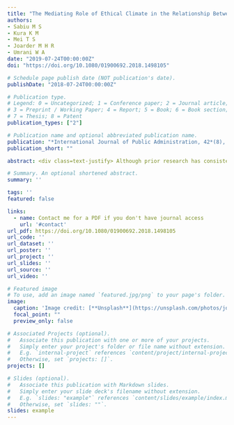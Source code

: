 ```yaml
---
title: "The Mediating Role of Ethical Climate in the Relationship Between Performance Appraisal and Organizational Performance"
authors:
- Sabiu M S
- Kura K M
- Mei T S
- Joarder M H R
- Umrani W A
date: "2019-07-24T00:00:00Z"
doi: "https://doi.org/10.1080/01900692.2018.1498105"

# Schedule page publish date (NOT publication's date).
publishDate: "2018-07-24T00:00:00Z"

# Publication type.
# Legend: 0 = Uncategorized; 1 = Conference paper; 2 = Journal article;
# 3 = Preprint / Working Paper; 4 = Report; 5 = Book; 6 = Book section;
# 7 = Thesis; 8 = Patent
publication_types: ["2"]

# Publication name and optional abbreviated publication name.
publication: "*International Journal of Public Administration, 42*(8), 642-653"
publication_short: ""

abstract: <div class=text-justify> Although prior research has consistently established a positive relationship between performance appraisal and organizational performance across different research contexts, the mechanisms that underlie this link remain unclear. The present study attempts to fill this void by testing the mediating role of ethical climate in the relationship between performance appraisal and organizational performance across 181 Nigerian public sector agencies. Cross-sectional mediation analyses were performed using partial least squares path modeling approach. Results indicated that performance appraisal was positively and significantly related to organizational performance. Regarding the mediating effect, ethical climate significantly mediated the relationship between performance appraisal and organizational performance. The study made recommendations and drew suggestions for future research to enhance the performance of public sector agencies. </div>

# Summary. An optional shortened abstract.
summary: ''

tags: ''
featured: false

links:
  - name: Contact me for a PDF if you don't have journal access
    url: '#contact'
url_pdf: https://doi.org/10.1080/01900692.2018.1498105
url_code: ''
url_dataset: ''
url_poster: ''
url_project: ''
url_slides: ''
url_source: ''
url_video: ''

# Featured image
# To use, add an image named `featured.jpg/png` to your page's folder. 
image:
  caption: 'Image credit: [**Unsplash**](https://unsplash.com/photos/jdD8gXaTZsc)'
  focal_point: ""
  preview_only: false

# Associated Projects (optional).
#   Associate this publication with one or more of your projects.
#   Simply enter your project's folder or file name without extension.
#   E.g. `internal-project` references `content/project/internal-project/index.md`.
#   Otherwise, set `projects: []`.
projects: []

# Slides (optional).
#   Associate this publication with Markdown slides.
#   Simply enter your slide deck's filename without extension.
#   E.g. `slides: "example"` references `content/slides/example/index.md`.
#   Otherwise, set `slides: ""`.
slides: example
---
```


